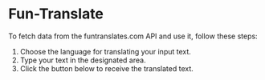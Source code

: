 # Fun-Translate

To fetch data from the funtranslates.com API and use it, follow these steps:

1. Choose the language for translating your input text.
2. Type your text in the designated area.
3. Click the button below to receive the translated text.
